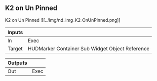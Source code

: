 ## K2 on Un Pinned
K2 on Un Pinned
![[../img/nd_img_K2_OnUnPinned.png]]

|Inputs||
|--|--|
| In | Exec |
| Target | HUDMarker Container Sub Widget Object Reference |

|Outputs||
|--|--|
| Out | Exec |
